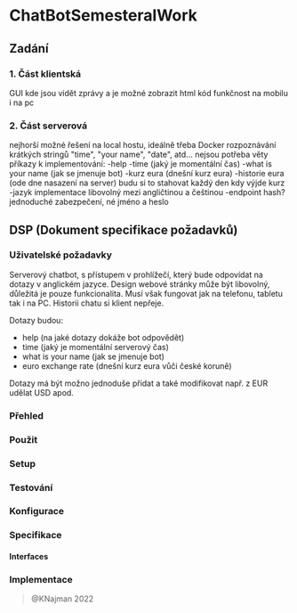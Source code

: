 # ChatBotSemesteralWork

## Zadání

### 1. Část klientská

GUI kde jsou vidět zprávy a je možné zobrazit html kód
funkčnost na mobilu i na pc

### 2. Část serverová

nejhorší možné řešení na local hostu, ideálně třeba Docker
rozpoznávání krátkých stringů "time", "your name", "date", atd... nejsou potřeba věty
příkazy k implementování:
-help
-time (jaký je momentální čas)
-what is your name (jak se jmenuje bot)
-kurz eura (dnešní kurz eura)
-historie eura (ode dne nasazení na server) budu si to stahovat každý den kdy výjde kurz
-jazyk implementace libovolný mezi angličtinou a češtinou
-endpoint hash? jednoduché zabezpečení, né jméno a heslo

## DSP (Dokument specifikace požadavků)

### Uživatelské požadavky

Serverový chatbot, s přístupem v prohlížečí, který bude odpovídat na dotazy v anglickém jazyce.
Design webové stránky může být libovolný, důležitá je pouze funkcionalita. Musí však fungovat jak na telefonu, tabletu tak i na PC.
Historii chatu si klient nepřeje.

Dotazy budou:

- help (na jaké dotazy dokáže bot odpovědět)
- time (jaký je momentální serverový čas)
- what is your name (jak se jmenuje bot)
- euro exchange rate (dnešní kurz eura vůči české koruně)

Dotazy má být možno jednoduše přidat a také modifikovat např. z EUR udělat USD apod.

### Přehled

### Použit

### Setup

### Testování

### Konfigurace

### Specifikace

#### Interfaces

### Implementace

> @KNajman 2022
